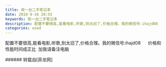 ```yaml
---
title: 收一台二手笔记本
date: 2018-9-16 20:55
keywords: 收一台二手笔记本
description: 配置不要很高,能看电影,听歌,别太旧了,价格合理。我的微信号:ihajd08      价格和性能时间成正比  加我请备注电脑
categories: used
---
```

<td class="t_f" id="postmessage_1808264">

配置不要很高,能看电影,听歌,别太旧了,价格合理。我的微信号:ihajd08      价格和性能时间成正比  加我请备注电脑<br/>
</td>
###### 转载自[菲龙网]